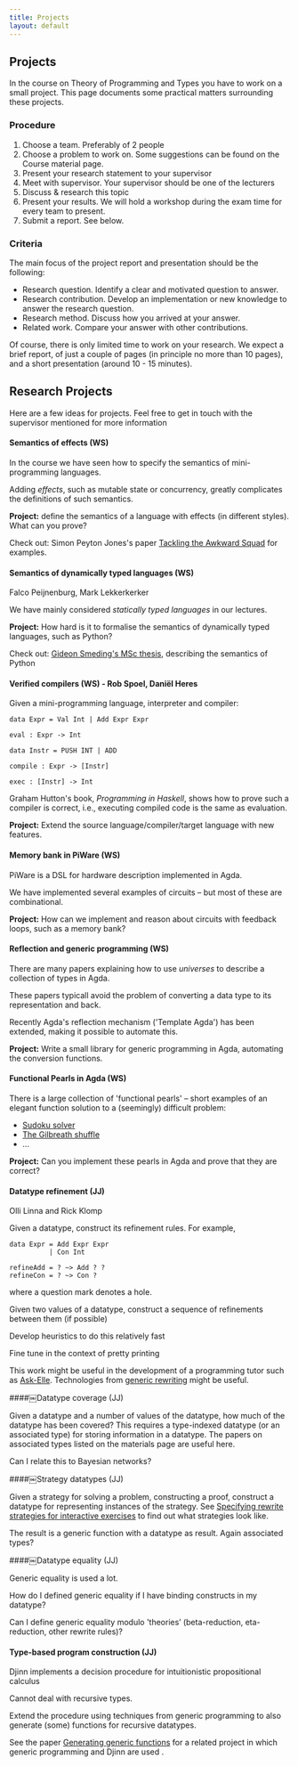 ```yaml
---
title: Projects
layout: default
---
```


## Projects

In the course on Theory of Programming and Types you have to work on a small project. This page documents some practical matters surrounding these projects.

### Procedure
1. Choose a team. Preferably of 2 people
1. Choose a problem to work on. Some suggestions can be found on the Course material page.
1. Present your research statement to your supervisor
1. Meet with supervisor. Your supervisor should be one of the lecturers
1. Discuss & research this topic
1. Present your results. We will hold a workshop during the exam time for every team to present.
1. Submit a report. See below.

### Criteria
The main focus of the project report and presentation should be the following:

* Research question. Identify a clear and motivated question to answer.
* Research contribution. Develop an implementation or new knowledge to answer the research question.
* Research method. Discuss how you arrived at your answer.
* Related work. Compare your answer with other contributions.

Of course, there is only limited time to work on your research. We expect a brief report, of just a couple of pages (in principle no more than 10 pages), and a short presentation (around 10 - 15 minutes).


## Research Projects

Here are a few ideas for projects. Feel free to get in touch with the supervisor mentioned for more information

#### Semantics of effects (WS)

In the course we have seen how to specify the semantics of mini-programming languages.

Adding *effects*, such as mutable state or concurrency, greatly complicates the definitions of such semantics.

**Project:** define the semantics of a language with effects (in different styles). What can you prove?

Check out: Simon Peyton Jones's paper [Tackling the Awkward Squad](http://research.microsoft.com/en-us/um/people/simonpj/papers/marktoberdorf/mark.pdf) for examples.



#### Semantics of dynamically typed languages (WS)
Falco Peijnenburg, Mark Lekkerkerker

We have mainly considered *statically typed languages* in our lectures.

**Project:** How hard is it to formalise the semantics of dynamically typed languages, such as Python?

Check out: [Gideon Smeding's MSc thesis](http://gideon.smdng.nl/wp-content/uploads/thesis.pdf), describing the semantics of Python



#### Verified compilers (WS) - Rob Spoel, Daniël Heres

Given a mini-programming language, interpreter and compiler:


    data Expr = Val Int | Add Expr Expr

    eval : Expr -> Int

    data Instr = PUSH INT | ADD

    compile : Expr -> [Instr]

    exec : [Instr] -> Int


Graham Hutton's book, *Programming in Haskell*, shows how to prove such a compiler is correct, i.e., executing compiled code is the same as evaluation.

**Project:** Extend the source language/compiler/target language with new features.



#### Memory bank in PiWare (WS)

PiWare is a DSL for hardware description implemented in Agda.

We have implemented several examples of circuits – but most of these are combinational.

**Project:** How can we implement and reason about circuits with feedback loops, such as a memory bank?



#### Reflection and generic programming (WS)

There are many papers explaining how to use *universes* to describe a collection of types in Agda.

These papers typicall avoid the problem of converting a data type to its representation and back.

Recently Agda's reflection mechanism ('Template Agda') has been extended, making it possible to automate this.

**Project:** Write a small library for generic programming in Agda, automating the conversion functions.


#### Functional Pearls in Agda (WS)

There is a large collection of 'functional pearls' – short examples of an elegant function solution to a (seemingly) difficult problem:

  * [Sudoku solver](http://www.cs.tufts.edu/~nr/cs257/archive/richard-bird/sudoku.pdf)
  * [The Gilbreath shuffle](http://yquem.inria.fr/~huet/PUBLIC/shuffle2.pdf)
  * ...

**Project:** Can you implement these pearls in Agda and prove that they are correct?

#### Datatype refinement (JJ)

Olli Linna and Rick Klomp

Given a datatype, construct its refinement rules. For example,


    data Expr = Add Expr Expr
              | Con Int

    refineAdd = ? ~> Add ? ?
    refineCon = ? ~> Con ?


where a question mark denotes a hole.

Given two values of a datatype, construct a sequence of refinements between them (if possible)

Develop heuristics to do this relatively fast 

Fine tune in the context of pretty printing

This work might be useful in the development of a programming tutor such as [Ask-Elle](http://www.staff.science.uu.nl/~jeuri101/homepage/Publications/CEFP/). Technologies from [generic rewriting](http://www.cs.uu.nl/research/techreps/UU-CS-2010-008.html) might be useful.

####￼Datatype coverage (JJ)

Given a datatype and a number of values of the datatype, how much of the
datatype has been covered? This requires a type-indexed datatype (or an
associated type) for storing information in a datatype. The papers on associated
types listed on the materials page are useful here.

Can I relate this to Bayesian networks?

####￼Strategy datatypes (JJ)

Given a strategy for solving a problem, constructing a proof, construct a
datatype for representing instances of the strategy. See [Specifying rewrite
strategies for interactive
exercises](http://www.cs.uu.nl/research/techreps/UU-CS-2009-003.html) to find out what strategies look like.

The result is a generic function with a datatype as result. Again associated
types?

####￼Datatype equality (JJ)

Generic equality is used a lot.

How do I defined generic equality if I have binding constructs in my datatype?

Can I define generic equality modulo 'theories’ (beta-reduction, eta-reduction, other rewrite rules)?

#### Type-based program construction (JJ)

Djinn implements a decision procedure for intuitionistic propositional calculus

Cannot deal with recursive types.

Extend the procedure using techniques from generic programming to also generate (some) functions for recursive datatypes. 

See the paper [Generating generic functions](http://dl.acm.org/authorize.cfm?key=829746) for a related project in which generic programming and Djinn are used .

